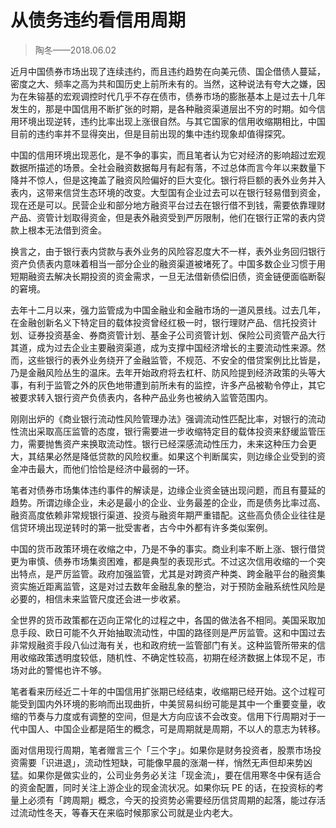 # 从债务违约看信用周期
> 陶冬——2018.06.02

近月中国债券市场出现了连续违约，而且违约趋势在向美元债、国企借债人蔓延，密度之大、频率之高为共和国历史上前所未有的。当然，这种说法有夸大之嫌，因为在朱镕基的宏观调控时代几乎不存在债市，债券市场的膨胀基本上是过去十几年发生的，那是中国信用不断扩张的时期，是各种融资渠道层出不穷的时期。如今信用环境出现逆转，违约比率出现上涨很自然。与其它国家的信用收缩期相比，中国目前的违约率并不显得突出，但是目前出现的集中违约现象却值得探究。

中国的信用环境出现恶化，是不争的事实，而且笔者认为它对经济的影响超过宏观数据所描述的场景。全社会融资数据每月有起有落，不过总体而言今年以来数量下降并不惊人，但是这掩盖了融资风险偏好的巨大变化。银行将巨额的表外业务并入表内，这带来信贷生态环境的改变。大型国有企业过去可以在银行轻易借到资金，现在还是可以。民营企业和部分地方融资平台过去在银行借不到钱，需要依靠理财产品、资管计划取得资金，但是表外融资受到严厉限制，他们在银行正常的表内贷款上根本无法借到资金。

换言之，由于银行表内贷款与表外业务的风险容忍度大不一样，表外业务回归银行资产负债表内意味着相当一部分企业的融资渠道被堵死了。中国多数企业习惯于用短期融资去解决长期投资的资金需求，一旦无法借新债偿旧债，资金链便面临断裂的窘境。

去年十二月以来，强力监管成为中国金融业和金融市场的一道风景线。过去几年，在金融创新名义下特定目的载体投资曾经红极一时，银行理财产品、信托投资计划、证券投资基金、券商资管计划、基金子公司资管计划、保险公司资管产品大行其道，成为过去企业主要融资渠道，成为支撑中国经济增长的主要流动性来源。然而，这些银行的表外业务绕开了金融监管，不规范、不安全的借贷案例比比皆是，乃是金融风险丛生的温床。去年开始政府将去杠杆、防风险提到经济政策的头等大事，有利于监管之外的灰色地带遭到前所未有的监控，许多产品被勒令停止，其它被要求转入银行资产负债表内，各种产品业务也被纳入监管范围内。

刚刚出炉的《商业银行流动性风险管理办法》强调流动性匹配比率，对银行的流动性流出采取高压监管的态度，银行需要进一步收缩特定目的载体投资来舒缓监管压力，需要抛售资产来换取流动性。银行已经深感流动性压力，未来这种压力会更大，其结果必然是降低贷款的风险权重。如果这个判断属实，则边缘企业受到的资金冲击最大，而他们恰恰是经济中最弱的一环。

笔者对债券市场集体违约事件的解读是，边缘企业资金链出现问题，而且有蔓延的趋势。所谓边缘企业，未必是最小的企业、业务最差的企业，而是债务比率过高、融资高度依赖非常规银行渠道、投资与融资年期严重错配。这些高负债企业往往是信贷环境出现逆转时的第一批受害者，古今中外都有许多类似案例。

中国的货币政策环境在收缩之中，乃是不争的事实。商业利率不断上涨、银行借贷更为审慎、债券市场集资困难，都是典型的表现形式。不过这次信用收缩的一个突出特点，是严厉监管。政府加强监管，尤其是对跨资产种类、跨金融平台的融资集资实施近距离监管，这是对过去数年金融乱象的整治，对于预防金融系统性风险是必要的，相信未来监管尺度还会进一步收紧。

全世界的货币政策都在迈向正常化的过程之中，各国的做法各不相同。美国采取加息手段、欧日可能不久开始抽取流动性，中国的路径则是严厉监管。这和中国过去非常规融资手段八仙过海有关，也和政府统一监管部门有关。这种监管所带来的信用收缩政策透明度较低，随机性、不确定性较高，初期在经济数据上体现不足，市场对此的警惕也许不够。

笔者看来历经近二十年的中国信用扩张期已经结束，收缩期已经开始。这个过程可能受到国内外环境的影响而出现曲折，中美贸易纠纷可能是其中一个重要变量，收缩的节奏与力度或有调整的空间，但是大方向应该不会改变。信用下行周期对于一代中国人、中国企业都是陌生的概念，可是周期就是周期，不以人的意志为转移。

面对信用现行周期，笔者赠言三个「三个字」。如果你是财务投资者，股票市场投资需要「识进退」，流动性短缺，可能像早晨的涨潮一样，悄然无声但却来势凶猛。如果你是做实业的，公司业务务必关注「现金流」，要在信用寒冬中保有适合的资金配置，同时关注上游企业的现金流状况。如果你玩 PE 的话，在投资标的考量上必须有「跨周期」概念，今天的投资势必需要经历信贷周期的起落，能过存活过流动性冬天，等春天在来临时候那家公司就是业内老大。